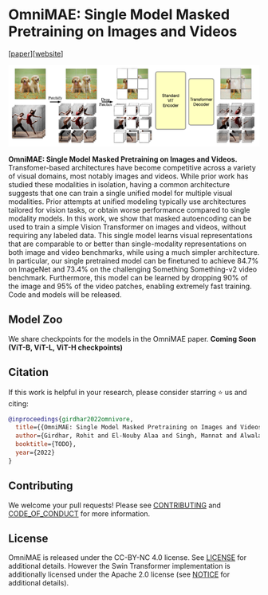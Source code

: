 # OmniMAE: Single Model Masked Pretraining on Images and Videos

[[paper](TODO)][[website](TODO)]

<p align="center">
  <img width='1000' src="./../.github/omnimae_approach.png"/>  
</p>

   **OmniMAE: Single Model Masked Pretraining on Images and Videos.** Transfomer-based architectures have become competitive across a variety of visual domains, most notably images and videos. While prior work has studied these modalities in isolation, having a common architecture suggests that one can train a single unified model for multiple visual modalities. Prior attempts at unified modeling typically use architectures tailored for vision tasks, or obtain worse performance compared to single modality models. In this work, we show that masked autoencoding can be used to train a simple Vision Transformer on images and videos, without requiring any labeled data. This single model learns visual representations that are comparable to or better than single-modality representations on both image and video benchmarks, while using a much simpler architecture. In particular, our single pretrained model can be finetuned to achieve 84.7% on ImageNet and 73.4% on the challenging Something Something-v2 video benchmark. Furthermore, this model can be learned by dropping 90% of the image and 95% of the video patches, enabling extremely fast training. Code and models will be released.


## Model Zoo 

We share checkpoints for the models in the OmniMAE paper. 
**Coming Soon (ViT-B, ViT-L, ViT-H checkpoints)**


## Citation

If this work is helpful in your research, please consider starring :star: us and citing:  

```bibtex
@inproceedings{girdhar2022omnivore,
  title={{OmniMAE: Single Model Masked Pretraining on Images and Videos}},
  author={Girdhar, Rohit and El-Nouby Alaa and Singh, Mannat and Alwala, Kalyan Vasudev and Joulin, Armand and Misra, Ishan},
  booktitle={TODO},
  year={2022}
}
```

## Contributing
We welcome your pull requests! Please see [CONTRIBUTING](CONTRIBUTING.md) and [CODE_OF_CONDUCT](CODE_OF_CONDUCT.md) for more information.

## License
OmniMAE is released under the CC-BY-NC 4.0 license. See [LICENSE](LICENSE) for additional details. However the Swin Transformer implementation is additionally licensed under the Apache 2.0 license (see [NOTICE](NOTICE) for additional details).

